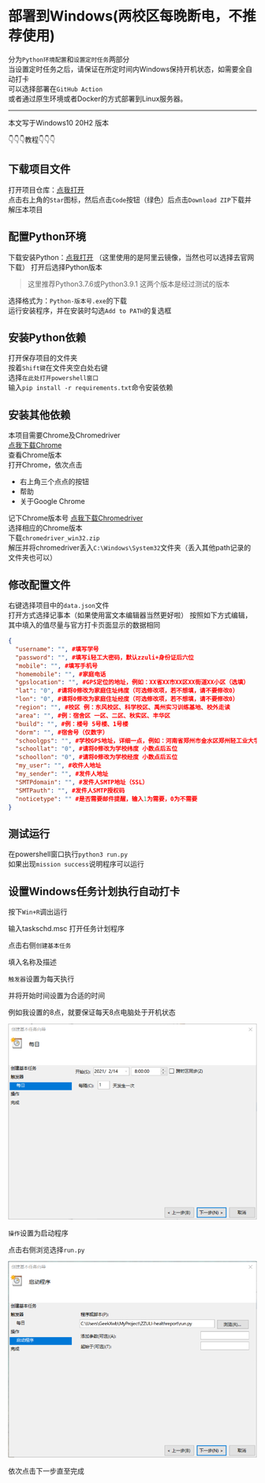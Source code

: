 # 部署到Windows(两校区每晚断电，不推荐使用)
分为`Python环境配置`和`设置定时任务`两部分  
当设置定时任务之后，请保证在所定时间内Windows保持开机状态，如需要全自动打卡  
可以选择部署在`GitHub Action`  
或者通过原生环境或者Docker的方式部署到Linux服务器。

<hr />
本文写于Windows10 20H2 版本

👇👇👇教程👇👇👇

## 下载项目文件
打开项目仓库：[点我打开](https://github.com/billionray/ZZULI-healthreport)  
点击右上角的`Star`图标，然后点击`Code`按钮（绿色）后点击`Download ZIP`下载并解压本项目
## 配置Python环境
下载安装Python：[点我打开](https://npm.taobao.org/mirrors/python/) （这里使用的是阿里云镜像，当然也可以选择去官网下载） 
打开后选择Python版本  
>这里推荐Python3.7.6或Python3.9.1 这两个版本是经过测试的版本  

选择格式为：`Python-版本号.exe`的下载  
运行安装程序，并在安装时勾选`Add to PATH`的复选框
## 安装Python依赖
打开保存项目的文件夹  
按着`Shift键`在文件夹空白处右键  
选择`在此处打开powershell窗口`  
输入`pip install -r requirements.txt`命令安装依赖

## 安装其他依赖
本项目需要Chrome及Chromedriver  
[点我下载Chrome](https://google.cn/chrome)  
查看Chrome版本  
打开Chrome，依次点击  
- 右上角三个点点的按钮  
- 帮助  
- 关于Google Chrome

记下Chrome版本号
[点我下载Chromedriver](https://npm.taobao.org/mirrors/chromedriver)  
选择相应的Chrome版本  
下载`chromedriver_win32.zip`  
解压并将chromedriver丢入`C:\Windows\System32`文件夹（丢入其他path记录的文件夹也可以）
## 修改配置文件
右键选择项目中的`data.json`文件  
打开方式选择记事本（如果使用富文本编辑器当然更好啦）
按照如下方式编辑，其中填入的值尽量与官方打卡页面显示的数据相同
```json
{
  "username": "", #填写学号
  "password": "", #填写i轻工大密码，默认zzuli+身份证后六位
  "mobile": "", #填写手机号
  "homemobile": "", #家庭电话
  "gpslocation": "", #GPS定位的地址，例如：XX省XX市XX区XX街道XX小区（选填）
  "lat": "0", #请将0修改为家庭住址纬度（可选修改项，若不想填，请不要修改0）
  "lon": "0", #请将0修改为家庭住址经度（可选修改项，若不想填，请不要修改0）
  "region": "", #校区 例：东风校区、科学校区、禹州实习训练基地、校外走读
  "area": "", #例：宿舍区 一区、二区、秋实区、丰华区
  "build": "", #例：楼号 5号楼、1号楼
  "dorm": "", #宿舍号（仅数字）
  "schoolgps": "", #学校GPS地址，详细一点，例如：河南省郑州市金水区郑州轻工业大学第二学生园区
  "schoollat": "0", #请将0修改为学校纬度 小数点后五位
  "schoollon": "0", #请将0修改为学校经度 小数点后五位
  "my_user": "", #收件人地址 
  "my_sender": "", #发件人地址
  "SMTPdomain": "", #发件人SMTP地址（SSL）
  "SMTPauth": "", #发件人SMTP授权码
  "noticetype": "" #是否需要邮件提醒，输入1为需要，0为不需要
}
```

## 测试运行
在powershell窗口执行`python3 run.py`  
如果出现`mission success`说明程序可以运行

## 设置Windows任务计划执行自动打卡

按下`Win+R`调出运行

输入taskschd.msc 打开任务计划程序

点击右侧`创建基本任务`

填入名称及描述

`触发器`设置为每天执行

并将开始时间设置为合适的时间

例如我设置的8点，就要保证每天8点电脑处于开机状态

![image-20210214075813711](images/local/2.png)

`操作`设置为启动程序

点击右侧浏览选择`run.py`

![img](images/local/1.png)

依次点击下一步直至完成

